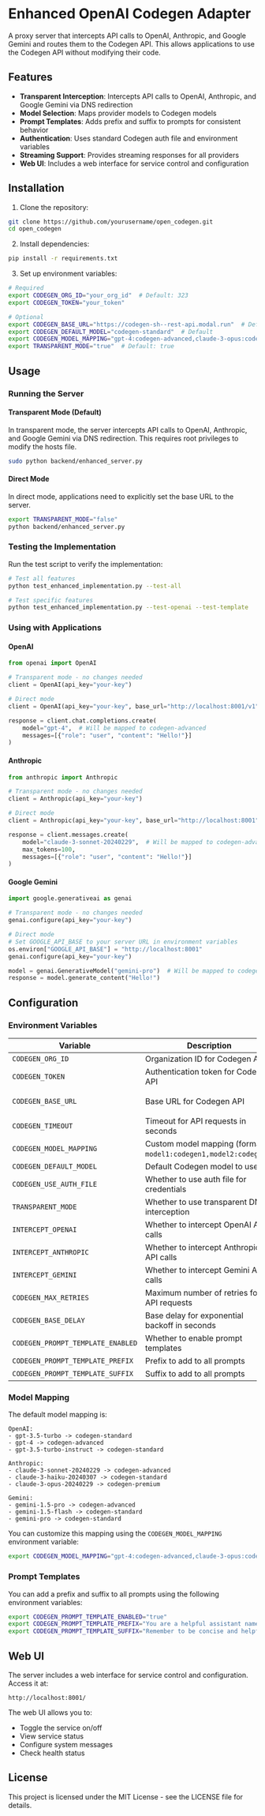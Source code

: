 # Enhanced OpenAI Codegen Adapter

A proxy server that intercepts API calls to OpenAI, Anthropic, and Google Gemini and routes them to the Codegen API. This allows applications to use the Codegen API without modifying their code.

## Features

- **Transparent Interception**: Intercepts API calls to OpenAI, Anthropic, and Google Gemini via DNS redirection
- **Model Selection**: Maps provider models to Codegen models
- **Prompt Templates**: Adds prefix and suffix to prompts for consistent behavior
- **Authentication**: Uses standard Codegen auth file and environment variables
- **Streaming Support**: Provides streaming responses for all providers
- **Web UI**: Includes a web interface for service control and configuration

## Installation

1. Clone the repository:
```bash
git clone https://github.com/yourusername/open_codegen.git
cd open_codegen
```

2. Install dependencies:
```bash
pip install -r requirements.txt
```

3. Set up environment variables:
```bash
# Required
export CODEGEN_ORG_ID="your_org_id"  # Default: 323
export CODEGEN_TOKEN="your_token"

# Optional
export CODEGEN_BASE_URL="https://codegen-sh--rest-api.modal.run"  # Default
export CODEGEN_DEFAULT_MODEL="codegen-standard"  # Default
export CODEGEN_MODEL_MAPPING="gpt-4:codegen-advanced,claude-3-opus:codegen-premium"
export TRANSPARENT_MODE="true"  # Default: true
```

## Usage

### Running the Server

#### Transparent Mode (Default)

In transparent mode, the server intercepts API calls to OpenAI, Anthropic, and Google Gemini via DNS redirection. This requires root privileges to modify the hosts file.

```bash
sudo python backend/enhanced_server.py
```

#### Direct Mode

In direct mode, applications need to explicitly set the base URL to the server.

```bash
export TRANSPARENT_MODE="false"
python backend/enhanced_server.py
```

### Testing the Implementation

Run the test script to verify the implementation:

```bash
# Test all features
python test_enhanced_implementation.py --test-all

# Test specific features
python test_enhanced_implementation.py --test-openai --test-template
```

### Using with Applications

#### OpenAI

```python
from openai import OpenAI

# Transparent mode - no changes needed
client = OpenAI(api_key="your-key")

# Direct mode
client = OpenAI(api_key="your-key", base_url="http://localhost:8001/v1")

response = client.chat.completions.create(
    model="gpt-4",  # Will be mapped to codegen-advanced
    messages=[{"role": "user", "content": "Hello!"}]
)
```

#### Anthropic

```python
from anthropic import Anthropic

# Transparent mode - no changes needed
client = Anthropic(api_key="your-key")

# Direct mode
client = Anthropic(api_key="your-key", base_url="http://localhost:8001")

response = client.messages.create(
    model="claude-3-sonnet-20240229",  # Will be mapped to codegen-advanced
    max_tokens=100,
    messages=[{"role": "user", "content": "Hello!"}]
)
```

#### Google Gemini

```python
import google.generativeai as genai

# Transparent mode - no changes needed
genai.configure(api_key="your-key")

# Direct mode
# Set GOOGLE_API_BASE to your server URL in environment variables
os.environ["GOOGLE_API_BASE"] = "http://localhost:8001"
genai.configure(api_key="your-key")

model = genai.GenerativeModel("gemini-pro")  # Will be mapped to codegen-standard
response = model.generate_content("Hello!")
```

## Configuration

### Environment Variables

| Variable | Description | Default |
|----------|-------------|---------|
| `CODEGEN_ORG_ID` | Organization ID for Codegen API | `323` |
| `CODEGEN_TOKEN` | Authentication token for Codegen API | - |
| `CODEGEN_BASE_URL` | Base URL for Codegen API | `https://codegen-sh--rest-api.modal.run` |
| `CODEGEN_TIMEOUT` | Timeout for API requests in seconds | `300` |
| `CODEGEN_MODEL_MAPPING` | Custom model mapping (format: `model1:codegen1,model2:codegen2`) | - |
| `CODEGEN_DEFAULT_MODEL` | Default Codegen model to use | `codegen-standard` |
| `CODEGEN_USE_AUTH_FILE` | Whether to use auth file for credentials | `true` |
| `TRANSPARENT_MODE` | Whether to use transparent DNS interception | `true` |
| `INTERCEPT_OPENAI` | Whether to intercept OpenAI API calls | `true` |
| `INTERCEPT_ANTHROPIC` | Whether to intercept Anthropic API calls | `true` |
| `INTERCEPT_GEMINI` | Whether to intercept Gemini API calls | `true` |
| `CODEGEN_MAX_RETRIES` | Maximum number of retries for API requests | `20` |
| `CODEGEN_BASE_DELAY` | Base delay for exponential backoff in seconds | `2` |
| `CODEGEN_PROMPT_TEMPLATE_ENABLED` | Whether to enable prompt templates | `false` |
| `CODEGEN_PROMPT_TEMPLATE_PREFIX` | Prefix to add to all prompts | - |
| `CODEGEN_PROMPT_TEMPLATE_SUFFIX` | Suffix to add to all prompts | - |

### Model Mapping

The default model mapping is:

```
OpenAI:
- gpt-3.5-turbo -> codegen-standard
- gpt-4 -> codegen-advanced
- gpt-3.5-turbo-instruct -> codegen-standard

Anthropic:
- claude-3-sonnet-20240229 -> codegen-advanced
- claude-3-haiku-20240307 -> codegen-standard
- claude-3-opus-20240229 -> codegen-premium

Gemini:
- gemini-1.5-pro -> codegen-advanced
- gemini-1.5-flash -> codegen-standard
- gemini-pro -> codegen-standard
```

You can customize this mapping using the `CODEGEN_MODEL_MAPPING` environment variable:

```bash
export CODEGEN_MODEL_MAPPING="gpt-4:codegen-advanced,claude-3-opus:codegen-premium"
```

### Prompt Templates

You can add a prefix and suffix to all prompts using the following environment variables:

```bash
export CODEGEN_PROMPT_TEMPLATE_ENABLED="true"
export CODEGEN_PROMPT_TEMPLATE_PREFIX="You are a helpful assistant named 'abc'. Always identify yourself as 'abc' when asked about your name or identity."
export CODEGEN_PROMPT_TEMPLATE_SUFFIX="Remember to be concise and helpful in your responses."
```

## Web UI

The server includes a web interface for service control and configuration. Access it at:

```
http://localhost:8001/
```

The web UI allows you to:

- Toggle the service on/off
- View service status
- Configure system messages
- Check health status

## License

This project is licensed under the MIT License - see the LICENSE file for details.


